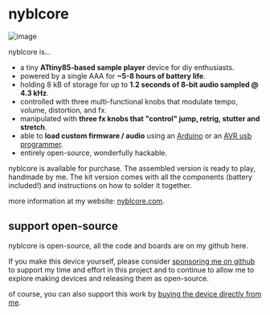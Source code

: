 # nyblcore

![image](https://user-images.githubusercontent.com/6550035/233191162-b6a9d175-3314-4aa9-abc1-d86e2248c9ee.png)


nyblcore is...

- a tiny **ATtiny85-based sample player** device for diy enthusiasts.
- powered by a single AAA for **~5-8 hours of battery life**.
- holding 8 kB of storage for up to **1.2 seconds of 8-bit audio sampled @ 4.3 kHz**.
- controlled with three multi-functional knobs that modulate tempo, volume, distortion, and fx.
- manipulated with **three fx knobs that "control" jump, retrig, stutter and stretch**.
- able to **load custom firmware / audio** using an [Arduino](https://www.amazon.com/Arduino-A000066-ARDUINO-UNO-R3/dp/B008GRTSV6/?tag=scholl-20&th=1) or an [AVR usb programmer](https://www.amazon.com/whiteeeen-Tiny-AVR-Programmer/dp/B09921SC7Z/?tag=scholl-20&th=1).
- entirely open-source, wonderfully hackable.

nyblcore is available for purchase. The assembled version is ready to play, handmade by me. The kit version comes with all the components (battery included!) and instructions on how to solder it together. 

more information at my website: [nyblcore.com](https://nyblcore.com).

## support open-source

nyblcore is open-source, all the code and boards are on my github here. 

If you make this device yourself, please consider [sponsoring me on github](https://github.com/sponsors/schollz) to support my time and effort in this project and to continue to allow me to explore making devices and releasing them as open-source. 

of course, you can also support this work by [buying the device directly from me](https://nyblcore.com/#buy).